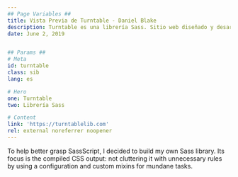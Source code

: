 ```yaml
---
## Page Variables ##
title: Vista Previa de Turntable - Daniel Blake
description: Turntable es una librería Sass. Sitio web diseñado y desarrollado por Daniel Blake.
date: June 2, 2019


## Params ##
# Meta
id: turntable
class: sib
lang: es

# Hero
one: Turntable
two: Librería Sass

# Content
link: 'https://turntablelib.com'
rel: external noreferrer noopener
---
```


To help better grasp SassScript, I decided to build my own Sass library. Its focus is the compiled CSS output: not cluttering it with unnecessary rules by using a configuration and custom mixins for mundane tasks.
